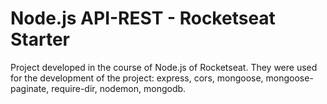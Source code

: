 # Node.js API-REST - Rocketseat Starter

Project developed in the course of Node.js of Rocketseat. They were used for the development of the project: express, cors, mongoose, mongoose-paginate, require-dir, nodemon, mongodb.
